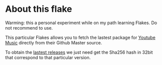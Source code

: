 # About this flake

Warming:  this a personal experiment while on my path learning Flakes.  Do not recommend to use.

This particular Flakes allows you to fetch the lastest package for [Youtube Music](https://github.com/th-ch/youtube-music) directly from their Github Master source.

To obtain the [lastest releases](https://github.com/th-ch/youtube-music/releases/) we just need get the Sha256 hash in 32bit that correspond to that particular version.
